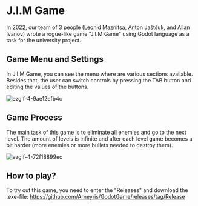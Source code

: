 # J.I.M Game

In 2022, our team of 3 people (Leonid Maznitsa, Anton Jaštšuk, and Allan Ivanov) wrote a rogue-like game "J.I.M Game" using Godot language as a task for the university project.

## Game Menu and Settings

In J.I.M Game, you can see the menu where are various sections available. Besides that, the user can switch controls by pressing the TAB button and editing the values of the buttons.

![ezgif-4-9ae12efb4c](https://github.com/Arneyris/GodotGame/assets/73390264/13b6aa26-dfad-471b-9253-bac23d9e4deb)


## Game Process

The main task of this game is to eliminate all enemies and go to the next level. The amount of levels is infinite and after each level game becomes a bit harder (more enemies or more bullets needed to destroy them).

![ezgif-4-72f18899ec](https://github.com/Arneyris/GodotGame/assets/73390264/bd74539b-6dfd-4e79-8c1c-a70131f119c6)

## How to play?

To try out this game, you need to enter the "Releases" and download the .exe-file: https://github.com/Arneyris/GodotGame/releases/tag/Release

